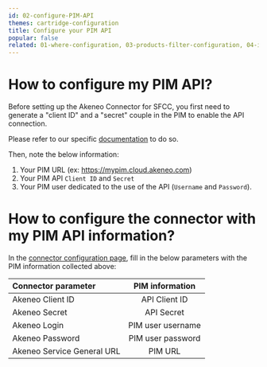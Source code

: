 ```yaml
---
id: 02-configure-PIM-API
themes: cartridge-configuration
title: Configure your PIM API
popular: false
related: 01-where-configuration, 03-products-filter-configuration, 04-import-images-configuration, 05-mapping-configuration, 06-categories-configuration, 07-multi-storefront-configuration, 08-reference-entities 
---
```


# How to configure my PIM API?

Before setting up the Akeneo Connector for SFCC, you first need to generate a "client ID" and a "secret" couple in the PIM to enable the API connection.

Please refer to our specific [documentation](https://api.akeneo.com/getting-started-admin.html) to do so.

Then, note the below information:
1. Your PIM URL (ex: https://mypim.cloud.akeneo.com)
2. Your PIM API `Client ID` and `Secret`
3. Your PIM user dedicated to the use of the API (`Username` and `Password`).

# How to configure the connector with my PIM API information?

In the [connector configuration page](01-where-configuration.html), fill in the below parameters with the PIM information collected above:

| Connector parameter           | PIM information    |
| :-----------------------------| :-----------------:|
| Akeneo Client ID              |  API Client ID     |
| Akeneo Secret                 |  API Secret        |
| Akeneo Login                  |  PIM user username |
| Akeneo Password               |  PIM user password |
| Akeneo Service General URL    |  PIM URL           |
